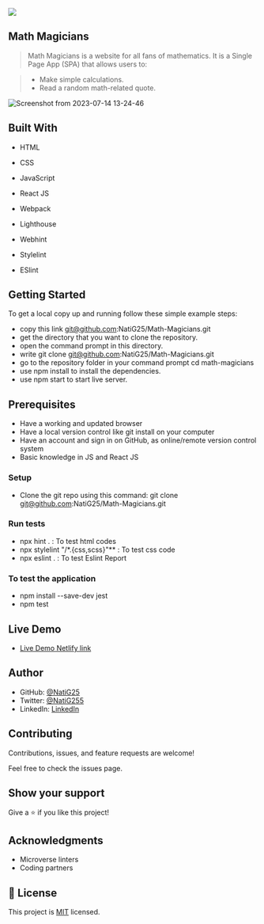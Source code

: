 ![](https://img.shields.io/badge/Microverse-blueviolet)

## Math Magicians

> Math Magicians is a website for all fans of mathematics. It is a Single Page App (SPA) that allows users to:

 > - Make simple calculations.
 > - Read a random math-related quote.

![Screenshot from 2023-07-14 13-24-46](https://github.com/NatiG25/math-magicians/assets/86069740/e0630288-103d-4881-8b7c-23697013a0ba)

## Built With

- HTML

- CSS

- JavaScript

- React JS

- Webpack

- Lighthouse

- Webhint

- Stylelint

- ESlint

## Getting Started

To get a local copy up and running follow these simple example steps:

- copy this link git@github.com:NatiG25/Math-Magicians.git
- get the directory that you want to clone the repository.
- open the command prompt in this directory.
- write git clone git@github.com:NatiG25/Math-Magicians.git
- go to the repository folder in your command prompt cd math-magicians
- use npm install to install the dependencies.
- use npm start to start live server.

## Prerequisites

- Have a working and updated browser
- Have a local version control like git install on your computer
- Have an account and sign in on GitHub, as online/remote version control system
- Basic knowledge in JS and React JS
### Setup

- Clone the git repo using this command: git clone git@github.com:NatiG25/Math-Magicians.git

### Run tests

- npx hint . : To test html codes
- npx stylelint "/*.{css,scss}"** : To test css code
- npx eslint . : To test Eslint Report

### To test the application

- npm install --save-dev jest
- npm test

## Live Demo

- [Live Demo Netlify link](https://math-magicians25.netlify.app/)

## Author

- GitHub: [@NatiG25](https://github.com/NatiG25)
- Twitter: [@NatiG255](https://twitter.com/NatiG255)
- LinkedIn: [LinkedIn](https://www.linkedin.com/in/natigorgis/)

## Contributing

Contributions, issues, and feature requests are welcome!

Feel free to check the issues page.

## Show your support

Give a ⭐️ if you like this project!

## Acknowledgments

- Microverse linters
- Coding partners

## 📝 License

This project is [MIT](./LICENSE) licensed.
